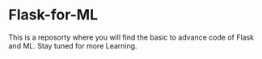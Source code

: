 # Flask-for-ML
This is a reposorty where you will find the basic to advance code of Flask and ML. Stay tuned for more Learning.
